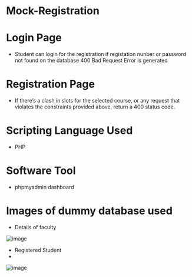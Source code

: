 # Mock-Registration

# Login Page

- Student can login for the registration if registation nunber or password not found on the database 400 Bad Request Error is generated

# Registration Page

- If there’s a clash in slots for the selected course, or any request that violates the constraints provided above, return a 400 status code.

# Scripting Language Used

- PHP 

# Software Tool

- phpmyadmin dashboard

# Images of dummy database used

- Details of faculty

![image](https://user-images.githubusercontent.com/80748976/222891254-a829f2b7-51d6-444b-97b2-e4a0feb6908b.png)

- Registered Student
-
![image](https://user-images.githubusercontent.com/80748976/222891344-49958d9c-6af8-45fe-8c09-abf5377c4233.png)




